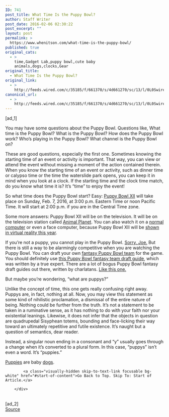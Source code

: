 ```yaml
---
ID: 741
post_title: What Time Is the Puppy Bowl?
author: Staff Writer
post_date: 2016-02-06 02:30:22
post_excerpt: ""
layout: post
permalink: >
  https://www.whenitson.com/what-time-is-the-puppy-bowl/
published: true
original_cats:
  - >
    time,Gadget Lab,puppy bowl,cute baby
    animals,dogs,clocks,Gear
original_title:
  - What Time Is the Puppy Bowl?
original_link:
  - >
    http://feeds.wired.com/c/35185/f/661370/s/4d661270/sc/13/l/0L0Swired0N0C20A160C0A20Cwhat0Etime0Eis0Ethe0Epuppy0Ebowl0C/story01.htm
canonical_url:
  - >
    http://feeds.wired.com/c/35185/f/661370/s/4d661270/sc/13/l/0L0Swired0N0C20A160C0A20Cwhat0Etime0Eis0Ethe0Epuppy0Ebowl0C/story01.htm
---
```

 [ad_1]
<br><div id=""><p>You may have some questions about the Puppy Bowl. Questions like, What time is the Puppy Bowl? What is the Puppy Bowl? How does the Puppy Bowl work? Who’s playing in the Puppy Bowl? What channel is the Puppy Bowl on?</p>
<p>These are good questions, especially the first one. Sometimes knowing the starting time of an event or activity is important. That way, you can view or attend the event without missing a moment of the action contained therein. When you know the starting time of an event or activity, such as dinner time or calypso time or the time the waterslide park opens, you can keep it in mind when you look at a clock. If the starting time and the clock time match, do you know what time it is? It’s “time” to enjoy the event!</p>
<p>So what time does the Puppy Bowl start? Easy: <a href="http://www.animalplanet.com/tv-shows/puppy-bowl/" target="_blank">Puppy Bowl XII</a> will take place on Sunday, Feb. 7, 2016, at 3:00 p.m. Eastern Time or noon Pacific Time. It will start at 2:00 p.m. if you are in the Central Time zone.</p>
<p>Some more answers: Puppy Bowl XII will be on the television. It will be on the television station called <a href="http://www.animalplanet.com/" target="_blank">Animal Planet</a>. You can also watch it on a <a href="http://www.animalplanet.com/tv-shows/puppy-bowl/">normal computer</a> or even a face computer, because Puppy Bowl XII will be <a href="http://www.animalplanet.com/tv-shows/puppy-bowl/games-and-more/puppy-bowl-virtual-reality/">shown in virtual reality this year</a>.</p>
<p>If you’re not a puppy, you cannot play in the Puppy Bowl. <a href="https://pbs.twimg.com/media/CPmkr33UcAE7ArS.jpg" target="_blank">Sorry, Joe.</a> But there is still a way to be alarmingly competitive when you are watching the Puppy Bowl. You can draft your own <a href="http://www.puppybowlfantasy.com/" target="_blank">fantasy Puppy Bowl team</a> for the game. You should definitely use <a href="http://www.wired.com/2016/02/how-to-draft-the-ultimate-puppy-bowl-fantasy-team/" target="_blank">this Puppy Bowl fantasy team draft guide</a>, which was written by a true expert. There are a lot of bogus Puppy Bowl fantasy draft guides out there, written by charlatans. <a href="http://www.sbnation.com/nfl/2016/2/5/10920364/puppy-bowl-time-starting-lineup-fantasy-animal-planet" target="_blank">Like this one.</a></p>
<p>But maybe you’re wondering, “what are puppys?”</p>
<p>Unlike the concept of time, this one gets really confusing right away. Puppys are, in fact, nothing at all. Now, you may view this statement as some kind of nihilistic proclamation, a dismissal of the entire nature of being. Nothing could be further from the truth. It’s not a statement to be taken in a ruminative sense, as it has nothing to do with your faith nor your existential leanings. Likewise, it does not infer that the objects in question are quadrupedal Sisyphean totems, bounding and face-licking their way toward an ultimately repetitive and futile existence. It’s naught but a question of semantics, dear reader.</p>
<p>Instead, a singular noun ending in a consonant and “y” usually goes through a change when it’s converted to a plural form. In this case, “puppys” isn’t even a word. It’s “puppies.”</p>
<p><a href="https://www.instagram.com/p/3VS7zvLa-t/" target="_blank">Puppies</a> are baby <a href="http://www.wired.com/2012/06/canine-coworkers-let-slip-the-dogs-of-wired/" target="_blank">dogs</a>.</p>

			<a class="visually-hidden skip-to-text-link focusable bg-white" href="#start-of-content">Go Back to Top. Skip To: Start of Article.</a>

		</div>
<br>[ad_2]
<br><a href="http://feeds.wired.com/c/35185/f/661370/s/4d661270/sc/13/l/0L0Swired0N0C20A160C0A20Cwhat0Etime0Eis0Ethe0Epuppy0Ebowl0C/story01.htm">Source </a>